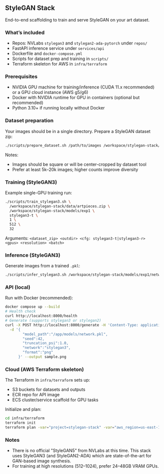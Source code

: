 ## StyleGAN Stack

End-to-end scaffolding to train and serve StyleGAN on your art dataset.

### What’s included
- Repos: NVLabs `stylegan3` and `stylegan2-ada-pytorch` under `repos/`
- FastAPI inference service under `services/api`
- Dockerfile and `docker-compose.yml`
- Scripts for dataset prep and training in `scripts/`
- Terraform skeleton for AWS in `infra/terraform`

### Prerequisites
- NVIDIA GPU machine for training/inference (CUDA 11.x recommended) or a GPU cloud instance (AWS g5/g6)
- Docker with NVIDIA runtime for GPU in containers (optional but recommended)
- Python 3.10+ if running locally without Docker

### Dataset preparation
Your images should be in a single directory. Prepare a StyleGAN dataset zip:

```bash
./scripts/prepare_dataset.sh /path/to/images /workspace/stylegan-stack/data/artpieces.zip
```

Notes:
- Images should be square or will be center-cropped by dataset tool
- Prefer at least 5k–20k images; higher counts improve diversity

### Training (StyleGAN3)
Example single-GPU training run:

```bash
./scripts/train_stylegan3.sh \
  /workspace/stylegan-stack/data/artpieces.zip \
  /workspace/stylegan-stack/models/exp1 \
  stylegan3-t \
  1 \
  512 \
  32
```

Arguments: `<dataset_zip> <outdir> <cfg: stylegan3-t|stylegan3-r> <gpus> <resolution> <batch>`

### Inference (StyleGAN3)
Generate images from a trained `.pkl`:

```bash
./scripts/infer_stylegan3.sh /workspace/stylegan-stack/models/exp1/network-snapshot-000xxx.pkl 42 /workspace/stylegan-stack/output
```

### API (local)
Run with Docker (recommended):

```bash
docker compose up --build
# Health check
curl http://localhost:8000/health
# Generate (supports stylegan3 or stylegan2)
curl -X POST http://localhost:8000/generate -H 'Content-Type: application/json' \
  -d '{
        "model_path":"/app/models/network.pkl",
        "seed":42,
        "truncation_psi":1.0,
        "network":"stylegan3",
        "format":"png"
      }' --output sample.png
```

### Cloud (AWS Terraform skeleton)
The Terraform in `infra/terraform` sets up:
- S3 buckets for datasets and outputs
- ECR repo for API image
- ECS cluster/service scaffold for GPU tasks

Initialize and plan:

```bash
cd infra/terraform
terraform init
terraform plan -var="project=stylegan-stack" -var="aws_region=us-east-1"
```

### Notes
- There is no official "StyleGAN5" from NVLabs at this time. This stack uses StyleGAN3 (and StyleGAN2-ADA) which are state-of-the-art for GAN-based image synthesis.
- For training at high resolutions (512–1024), prefer 24–48GB VRAM GPUs.

